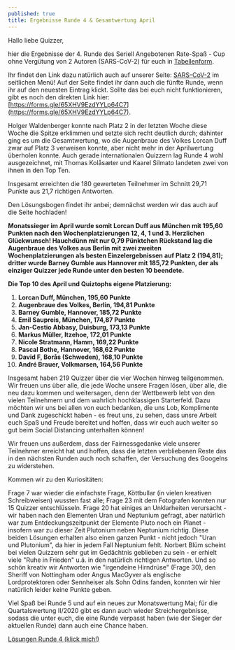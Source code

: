 ```yaml
---
published: true
title: Ergebnisse Runde 4 & Gesamtwertung April
---
```


Hallo liebe Quizzer, 

hier die Ergebnisse der 4. Runde des Seriell Angebotenen Rate-Spaß - Cup ohne Vergütung von 2 Autoren (SARS-CoV-2) für euch in [Tabellenform](https://docs.google.com/spreadsheets/d/1uS8B2cR7mA1MuRbbbTk1KCi53LVnMmDpIJUbMWJUlxs/edit?usp=sharing).

Ihr findet den Link dazu natürlich auch auf unserer Seite: [SARS-CoV-2](https://ginaco.github.io/SARS-CoV-2/) im seitlichen Menü! Auf der Seite findet ihr dann auch die fünfte Runde, wenn ihr auf den neuesten Eintrag klickt. Sollte das bei euch nicht funktionieren, gibt es noch den direkten Link hier: [https://forms.gle/65XHV9EzdYYLp64C7](https://forms.gle/65XHV9EzdYYLp64C7).

Holger Waldenberger konnte nach Platz 2 in der letzten Woche diese Woche die Spitze erklimmen und setzte sich recht deutlich durch; dahinter ging es um die Gesamtwertung, wo die Augenbraue des Volkes Lorcan Duff zwar auf Platz 3 verweisen konnte, aber nicht mehr in der Aprilwertung überholen konnte. Auch gerade internationalen Quizzern lag Runde 4 wohl ausgezeichnet, mit Thomas Kolåsæter und Kaarel Silmato landeten zwei von ihnen in den Top Ten. 

Insgesamt erreichten die 180 gewerteten Teilnehmer im Schnitt 29,71 Punkte aus 21,7 richtigen Antworten.

Den Lösungsbogen findet ihr anbei; demnächst werden wir das auch auf die Seite hochladen!

**Monatssieger im April wurde somit Lorcan Duff aus München mit 195,60 Punkten nach den Wochenplatzierungen 12, 4, 1 und 3. Herzlichen Glückwunsch! Hauchdünn mit nur 0,79 Pünktchen Rückstand lag die Augenbraue des Volkes aus Berlin mit zwei zweiten Wochenplatzierungen als besten Einzelergebnissen auf Platz 2 (194,81); dritter wurde Barney Gumble aus Hannover mit 185,72 Punkten, der als einziger Quizzer jede Runde unter den besten 10 beendete.**

**Die Top 10 des April und Quiztophs eigene Platzierung:**

1. **Lorcan Duff, München, 195,60 Punkte**
2. **Augenbraue des Volkes, Berlin, 194,81 Punkte** 
3. **Barney Gumble, Hannover, 185,72 Punkte**
4. **Emil Saupreis, München, 174,87 Punkte**
5. **Jan-Cestio Abbasy, Duisburg, 173,13 Punkte**
6. **Markus Müller, Itzehoe, 172,01 Punkte**
7. **Nicole Stratmann, Hamm, 169,22 Punkte**
8. **Pascal Bothe, Hannover, 168,62 Punkte**
9. **David F, Borås (Schweden), 168,10 Punkte**
10. **André Brauer, Volkmarsen, 164,56 Punkte** 


Insgesamt haben 219 Quizzer über die vier Wochen hinweg teilgenommen. Wir freuen uns über alle, die jede Woche unsere Fragen lösen, über alle, die neu dazu kommen und weitersagen, denn der Wettbewerb lebt von den vielen Teilnehmern und dem wahrlich hochklassigen Starterfeld. Dazu möchten wir uns bei allen von euch bedanken, die uns Lob, Komplimente und Dank zugeschickt haben - es freut uns, zu sehen, dass unsre Arbeit euch Spaß und Freude bereitet und hoffen, dass wir euch auch weiter so gut beim Social Distancing unterhalten können!

Wir freuen uns außerdem, dass der Fairnessgedanke viele unserer Teilnehmer erreicht hat und hoffen, dass die letzten verbliebenen Reste das in den nächsten Runden auch noch schaffen, der Versuchung des Googelns zu widerstehen.

Kommen wir zu den Kuriositäten:

Frage 7 war wieder die einfachste Frage, Köttbullar (in vielen kreativen Schreibweisen) wussten fast alle; Frage 23 mit dem Fotografen konnten nur 15 Quizzer entschlüsseln.
Frage 20 hat einiges an Unklarheiten verursacht - wir haben nach den Elementen Uran und Neptunium gefragt, aber natürlich war zum Entdeckungszeitpunkt der Elemente Pluto noch ein Planet - insofern war zu dieser Zeit Plutonium neben Neptunium richtig. Diese beiden Lösungen erhalten also einen ganzen Punkt - nicht jedoch "Uran und Plutonium", da hier in jedem Fall Neptunium fehlt. 
Norbert Blüm scheint bei vielen Quizzern sehr gut im Gedächtnis geblieben zu sein - er erhielt viele "Ruhe in Frieden" u.ä. in den natürlich richtigen Antworten.
Und so schön kreativ wir Antworten wie "irgendeine Hirndrüse" (Frage 30), den Sheriff von Nottingham oder Angus MacGyver als englische Lordprotektoren oder Sennheiser als Sohn Odins fanden, konnten wir hier natürlich leider keine Punkte geben.

Viel Spaß bei Runde 5 und auf ein neues zur Monatswertung Mai; für die Quartalswertung II/2020 gibt es dann auch wieder Streichergebnisse, sodass die unter euch, die eine Runde verpasst haben (wie der Sieger der aktuellen Runde) dann auch eine Chance haben.


[Lösungen Runde 4 (klick mich!)](https://ginaco.github.io/SARS-CoV-2/pdffiles/SARS-CoV-2_R4_Lösungen.pdf)
